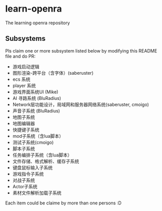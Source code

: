 # learn-openra
The learning openra repository

## Subsystems

Pls claim one or more subsystem listed below by modifying this README file and do PR:

- 游戏启动逻辑
- 图形渲染-跨平台（含字体）(saberuster)
- ecs 系统
- player 系统
- 游戏界面系统UI (Mike)
- AI 寻路系统 (BluRadius)
- Network层功能设计，局域网和服务器网络系统(saberuster, cmoigo)
- 声音子系统 (BluRadius)
- 地图子系统
- 地图编辑器
- 快捷键子系统
- mod子系统（含lua脚本）
- 测试子系统(cmoigo)
- 脚本子系统
- 任务编排子系统（含lua脚本）
- 文件存储、格式解析、缓存子系统
- 键盘鼠标输入子系统
- 游戏指令子系统
- 对战子系统
- Actor子系统
- 素材文件解析加载子系统

Each item could be claime by more than one persons :D
